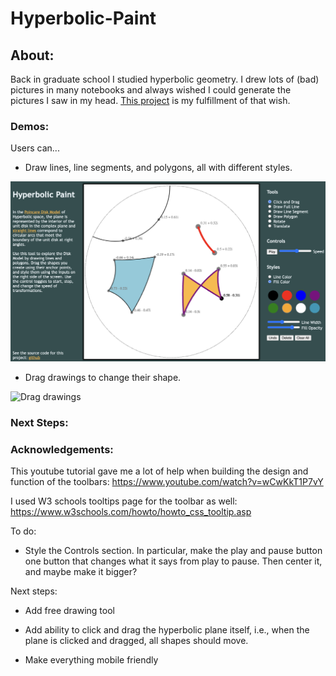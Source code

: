 # Hyperbolic-Paint

## About:

Back in graduate school I studied hyperbolic geometry. I drew lots of (bad) pictures in many notebooks and always wished I could generate the pictures I saw in my head. [This project](https://nathancarllopez.github.io/Hyperbolic-Paint/) is my fulfillment of that wish.

### Demos:

Users can...

- Draw lines, line segments, and polygons, all with different styles.

![Lines, segments, and polygons](./images/demo1.png)

- Drag drawings to change their shape.

![Drag drawings](./images/demo2.gif)

### Next Steps:

### Acknowledgements: 

This youtube tutorial gave me a lot of help when building the design and function of the toolbars:
https://www.youtube.com/watch?v=wCwKkT1P7vY

I used W3 schools tooltips page for the toolbar as well: https://www.w3schools.com/howto/howto_css_tooltip.asp

To do:

- Style the Controls section. In particular, make the play and pause button one button that changes what it says from play to pause. Then center it, and maybe make it bigger?

Next steps:

- Add free drawing tool

- Add ability to click and drag the hyperbolic plane itself, i.e., when the plane is clicked and dragged, all shapes should move.

- Make everything mobile friendly